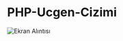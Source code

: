 # PHP-Ucgen-Cizimi

![Ekran Alıntısı](https://user-images.githubusercontent.com/57796847/207857106-9f9b4973-b9b0-440f-9f8d-5954c59f49b4.JPG)
